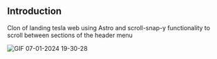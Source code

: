 ## Introduction

Clon of landing tesla web using Astro and scroll-snap-y functionality to scroll between sections of the header menu

![GIF 07-01-2024 19-30-28](https://github.com/xavigu/tesla-landing/assets/11031069/23a43c94-d10f-4853-8fa0-439e518a02f9)

